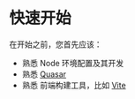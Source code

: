 # 快速开始

在开始之前，您首先应该：

- 熟悉 Node 环境配置及其开发
- 熟悉 [Quasar](https://quasar.dev/)
- 熟悉 前端构建工具，比如 [Vite](https://https://vitejs.cn/vite3-cn/guide/)
